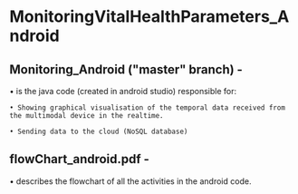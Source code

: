 # MonitoringVitalHealthParameters_Android

Monitoring_Android ("master" branch) -
--------------------------------------
• is the java code (created in android studio) responsible for: 

    • Showing graphical visualisation of the temporal data received from the multimodal device in the realtime. 
  
    • Sending data to the cloud (NoSQL database) 
  
flowChart_android.pdf - 
-----------------------
• describes the flowchart of all the activities in the android code.
